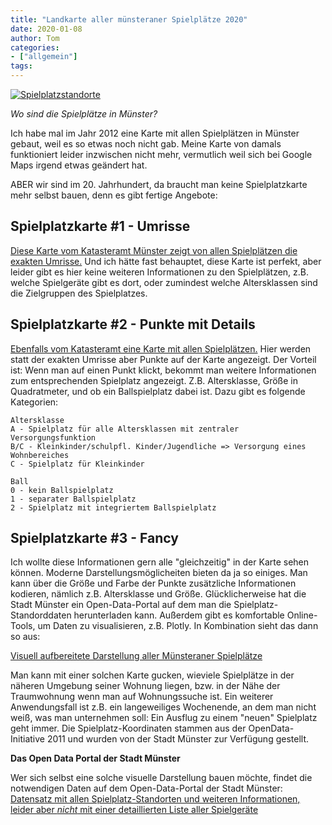 ```yaml
---
title: "Landkarte aller münsteraner Spielplätze 2020"
date: 2020-01-08
author: Tom
categories:
- ["allgemein"]
tags:
---
```



<a href="//plot.ly/~tomsrocket/1/"><img src="//www.channel23.de/spielplaetze-in-muenster/spielplatzkarte-preview.jpg" alt="Spielplatzstandorte" /></a>

*Wo sind die Spielplätze in Münster?*

Ich habe mal im Jahr 2012 eine Karte mit allen Spielplätzen in Münster gebaut, weil es so etwas noch nicht gab.
Meine Karte von damals funktioniert leider inzwischen nicht mehr, vermutlich weil sich bei Google Maps irgend etwas geändert hat.

ABER wir sind im 20. Jahrhundert, da braucht man keine Spielplatzkarte mehr selbst bauen, denn es gibt fertige Angebote: 
<!-- more --> 
## Spielplatzkarte #1 - Umrisse 
<a href="//geo.stadt-muenster.de/webgis/application/Umweltkataster?visiblelayers=598/6191">Diese Karte vom Katasteramt Münster zeigt von allen Spielplätzen die exakten Umrisse.</a> Und ich hätte fast behauptet, diese Karte ist perfekt, aber leider gibt es hier keine weiteren Informationen zu den Spielplätzen, z.B. welche Spielgeräte gibt es dort, oder zumindest welche Altersklassen sind die Zielgruppen des Spielplatzes.

## Spielplatzkarte #2 - Punkte mit Details
<a href="//geo7.stadt-muenster.de/webgis/map/?wmsurl=https%3A//www.stadt-muenster.de/ows/mapserv706/odspielplserv&wmslayer=spielplaetze&titel=Spielpl%C3%A4tze"> Ebenfalls vom Katasteramt eine Karte mit allen Spielplätzen.</a> Hier werden statt der exakten Umrisse aber Punkte auf der Karte angezeigt. Der Vorteil ist: Wenn man auf einen Punkt klickt, bekommt man weitere Informationen zum entsprechenden Spielplatz angezeigt. Z.B. Altersklasse, Größe in Quadratmeter, und ob ein Ballspielplatz dabei ist. Dazu gibt es folgende Kategorien: 



    Altersklasse
    A - Spielplatz für alle Altersklassen mit zentraler Versorgungsfunktion
    B/C - Kleinkinder/schulpfl. Kinder/Jugendliche => Versorgung eines Wohnbereiches
    C - Spielplatz für Kleinkinder

    Ball
    0 - kein Ballspielplatz
    1 - separater Ballspielplatz
    2 - Spielplatz mit integriertem Ballspielplatz

## Spielplatzkarte #3 - Fancy
Ich wollte diese Informationen gern alle "gleichzeitig" in der Karte sehen können. Moderne Darstellungsmöglicheiten bieten da ja so einiges. Man kann über die Größe und Farbe der Punkte zusätzliche Informationen kodieren, nämlich z.B. Altersklasse und Größe. Glücklicherweise hat die Stadt Münster ein Open-Data-Portal auf dem man die Spielplatz-Standorddaten herunterladen kann. Außerdem gibt es komfortable Online-Tools, um Daten zu visualisieren, z.B. Plotly. In Kombination sieht das dann so aus:

<a href="//plot.ly/~tomsrocket/1/">Visuell aufbereitete Darstellung aller Münsteraner Spielplätze</a>


Man kann mit einer solchen Karte gucken, wieviele Spielplätze in der näheren Umgebung seiner Wohnung liegen, bzw. in der Nähe der Traumwohnung wenn man auf Wohnungssuche ist. Ein weiterer Anwendungsfall ist z.B. ein langeweiliges Wochenende, an dem man nicht weiß, was man unternehmen soll: Ein Ausflug zu einem "neuen" Spielplatz geht immer. 
Die Spielplatz-Koordinaten stammen aus der OpenData-Initiative 2011 und wurden von der Stadt Münster zur Verfügung gestellt. 

**Das Open Data Portal der Stadt Münster**

Wer sich selbst eine solche visuelle Darstellung bauen möchte, findet die notwendigen Daten auf dem Open-Data-Portal der Stadt Münster:  
<a href="//opendata.stadt-muenster.de/dataset/kinderspielpl%C3%A4tze">Datensatz mit allen Spielplatz-Standorten und weiteren Informationen, leider aber *nicht* mit einer detaillierten Liste aller Spielgeräte</a>

